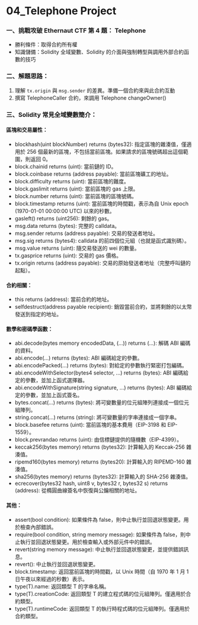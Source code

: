 # 04_Telephone Project

### 一、挑戰攻破 Ethernaut CTF 第 4 題： Telephone

 - 勝利條件：取得合約所有權
 - 知識儲備：Solidity 全域變數、Solidity 的介面與強制轉型與調用外部合約函數的技巧

### 二、解題思路：

1. 理解 ```tx.origin``` 與 ```msg.sender``` 的差異。準備一個合約來與此合約互動
2. 撰寫 TelephoneCaller 合約，來調用 Telephone changeOwner()

### 三、Solidity 常見全域變數簡介：

#### 區塊和交易屬性：
- blockhash(uint blockNumber) returns (bytes32): 指定區塊的雜湊值，僅適用於 256 個最新的區塊，不包括當前區塊。如果請求的區塊號碼超出這個範圍，則返回 0。
- block.chainid returns (uint): 當前鏈的 ID。
- block.coinbase returns (address payable): 當前區塊礦工的地址。
- block.difficulty returns (uint): 當前區塊的難度。
- block.gaslimit returns (uint): 當前區塊的 gas 上限。
- block.number returns (uint): 當前區塊的區塊號碼。
- block.timestamp returns (uint): 當前區塊的時間戳，表示為自 Unix epoch (1970-01-01 00:00:00 UTC) 以來的秒數。
- gasleft() returns (uint256): 剩餘的 gas。
- msg.data returns (bytes): 完整的 calldata。
- msg.sender returns (address payable): 交易的發送者地址。
- msg.sig returns (bytes4): calldata 的前四個位元組（也就是函式識別碼）。
- msg.value returns (uint): 隨交易發送的 wei 的數量。
- tx.gasprice returns (uint): 交易的 gas 價格。
- tx.origin returns (address payable): 交易的原始發送者地址（完整呼叫鏈的起點）。

#### 合約相關：
 - this returns (address): 當前合約的地址。
 - selfdestruct(address payable recipient): 銷毀當前合約，並將剩餘的以太幣發送到指定的地址。

#### 數學和密碼學函數：
- abi.decode(bytes memory encodedData, (...)) returns (...): 解碼 ABI 編碼的資料。
- abi.encode(...) returns (bytes): ABI 編碼給定的參數。
- abi.encodePacked(...) returns (bytes): 對給定的參數執行緊密打包編碼。
- abi.encodeWithSelector(bytes4 selector, ...) returns (bytes): ABI 編碼給定的參數，並加上函式選擇器。
- abi.encodeWithSignature(string signature, ...) returns (bytes): ABI 編碼給定的參數，並加上函式簽名。
- bytes.concat(...) returns (bytes): 將可變數量的位元組陣列連接成一個位元組陣列。
- string.concat(...) returns (string): 將可變數量的字串連接成一個字串。
- block.basefee returns (uint): 當前區塊的基本費用（EIP-3198 和 EIP-1559）。
- block.prevrandao returns (uint): 由信標鏈提供的隨機數（EIP-4399）。
- keccak256(bytes memory) returns (bytes32): 計算輸入的 Keccak-256 雜湊值。
- ripemd160(bytes memory) returns (bytes20): 計算輸入的 RIPEMD-160 雜湊值。
- sha256(bytes memory) returns (bytes32): 計算輸入的 SHA-256 雜湊值。
- ecrecover(bytes32 hash, uint8 v, bytes32 r, bytes32 s) returns (address): 從橢圓曲線簽名中恢復與公鑰相關的地址。

#### 其他：
- assert(bool condition): 如果條件為 false，則中止執行並回退狀態變更。用於檢查內部錯誤。
- require(bool condition, string memory message): 如果條件為 false，則中止執行並回退狀態變更。用於檢查輸入或外部元件中的錯誤。
- revert(string memory message): 中止執行並回退狀態變更，並提供錯誤訊息。
- revert(): 中止執行並回退狀態變更。
- block.timestamp: 返回當前區塊的時間戳，以 Unix 時間（自 1970 年 1 月 1 日午夜以來經過的秒數）表示。
- type(T).name: 返回類型 T 的字串名稱。
- type(T).creationCode: 返回類型 T 的建立程式碼的位元組陣列。僅適用於合約類型。
- type(T).runtimeCode: 返回類型 T 的執行時程式碼的位元組陣列。僅適用於合約類型。
